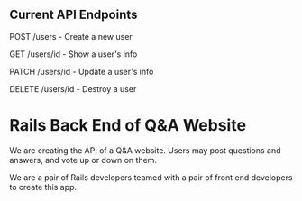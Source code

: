 ## Current API Endpoints

POST /users - Create a new user

GET /users/id - Show a user's info

PATCH /users/id - Update a user's info

DELETE /users/id - Destroy a user

# Rails Back End of Q&A Website

We are creating the API of a Q&A website. Users may post questions and answers, and vote up or down on them.

We are a pair of Rails developers teamed with a pair of front end developers to create this app.
